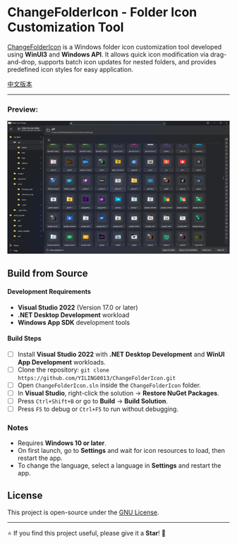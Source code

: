 ﻿# ChangeFolderIcon - Folder Icon Customization Tool  

[ChangeFolderIcon](https://github.com/YILING0013/ChangeFolderIcon) is a Windows folder icon customization tool developed using **WinUI3** and **Windows API**. It allows quick icon modification via drag-and-drop, supports batch icon updates for nested folders, and provides predefined icon styles for easy application.  

[中文版本](README.md)

---  

### Preview:  

![](./Assets/Images/1_en-us.png)  

## Build from Source  

#### Development Requirements  

* **Visual Studio 2022** (Version 17.0 or later)  
* **.NET Desktop Development** workload  
* **Windows App SDK** development tools  

#### Build Steps  

- [ ] Install **Visual Studio 2022** with **.NET Desktop Development** and **WinUI App Development** workloads.  
- [ ] Clone the repository: `git clone https://github.com/YILING0013/ChangeFolderIcon.git` 
- [ ] Open `ChangeFolderIcon.sln` inside the `ChangeFolderIcon` folder.  
- [ ] In **Visual Studio**, right-click the solution → **Restore NuGet Packages**.  
- [ ] Press `Ctrl+Shift+B` or go to **Build** → **Build Solution**.  
- [ ] Press `F5` to debug or `Ctrl+F5` to run without debugging.  

### Notes  
- Requires **Windows 10 or later**.  
- On first launch, go to **Settings** and wait for icon resources to load, then restart the app.  
- To change the language, select a language in **Settings** and restart the app.  

## License  

This project is open-source under the [GNU License](LICENSE).  

---  
⭐ If you find this project useful, please give it a **Star**! 🚀